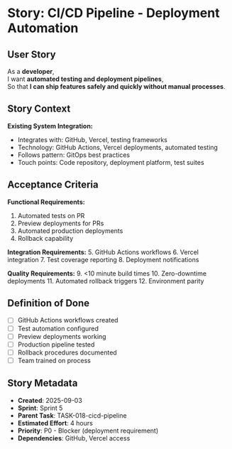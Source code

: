 # Story: CI/CD Pipeline - Deployment Automation

## User Story

As a **developer**,  
I want **automated testing and deployment pipelines**,  
So that **I can ship features safely and quickly without manual processes**.

## Story Context

**Existing System Integration:**

- Integrates with: GitHub, Vercel, testing frameworks
- Technology: GitHub Actions, Vercel deployments, automated testing
- Follows pattern: GitOps best practices
- Touch points: Code repository, deployment platform, test suites

## Acceptance Criteria

**Functional Requirements:**

1. Automated tests on PR
2. Preview deployments for PRs
3. Automated production deployments
4. Rollback capability

**Integration Requirements:** 5. GitHub Actions workflows 6. Vercel integration 7. Test coverage reporting 8. Deployment notifications

**Quality Requirements:** 9. <10 minute build times 10. Zero-downtime deployments 11. Automated rollback triggers 12. Environment parity

## Definition of Done

- [ ] GitHub Actions workflows created
- [ ] Test automation configured
- [ ] Preview deployments working
- [ ] Production pipeline tested
- [ ] Rollback procedures documented
- [ ] Team trained on process

## Story Metadata

- **Created**: 2025-09-03
- **Sprint**: Sprint 5
- **Parent Task**: TASK-018-cicd-pipeline
- **Estimated Effort**: 4 hours
- **Priority**: P0 - Blocker (deployment requirement)
- **Dependencies**: GitHub, Vercel access
